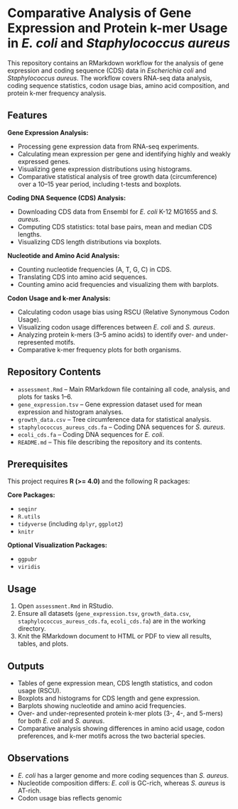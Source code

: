 # Comparative Analysis of Gene Expression and Protein k-mer Usage in *E. coli* and *Staphylococcus aureus*

This repository contains an RMarkdown workflow for the analysis of gene expression and coding sequence (CDS) data in *Escherichia coli* and *Staphylococcus aureus*. The workflow covers RNA-seq data analysis, coding sequence statistics, codon usage bias, amino acid composition, and protein k-mer frequency analysis.

## Features

**Gene Expression Analysis:**
- Processing gene expression data from RNA-seq experiments.
- Calculating mean expression per gene and identifying highly and weakly expressed genes.
- Visualizing gene expression distributions using histograms.
- Comparative statistical analysis of tree growth data (circumference) over a 10–15 year period, including t-tests and boxplots.

**Coding DNA Sequence (CDS) Analysis:**
- Downloading CDS data from Ensembl for *E. coli* K-12 MG1655 and *S. aureus*.
- Computing CDS statistics: total base pairs, mean and median CDS lengths.
- Visualizing CDS length distributions via boxplots.

**Nucleotide and Amino Acid Analysis:**
- Counting nucleotide frequencies (A, T, G, C) in CDS.
- Translating CDS into amino acid sequences.
- Counting amino acid frequencies and visualizing them with barplots.

**Codon Usage and k-mer Analysis:**
- Calculating codon usage bias using RSCU (Relative Synonymous Codon Usage).
- Visualizing codon usage differences between *E. coli* and *S. aureus*.
- Analyzing protein k-mers (3–5 amino acids) to identify over- and under-represented motifs.
- Comparative k-mer frequency plots for both organisms.

## Repository Contents

- `assessment.Rmd` – Main RMarkdown file containing all code, analysis, and plots for tasks 1–6.
- `gene_expression.tsv` – Gene expression dataset used for mean expression and histogram analyses.
- `growth_data.csv` – Tree circumference data for statistical analysis.
- `staphylococcus_aureus_cds.fa` – Coding DNA sequences for *S. aureus*.
- `ecoli_cds.fa` – Coding DNA sequences for *E. coli*.
- `README.md` – This file describing the repository and its contents.

## Prerequisites

This project requires **R (>= 4.0)** and the following R packages:

**Core Packages:**
- `seqinr`  
- `R.utils`  
- `tidyverse` (including `dplyr`, `ggplot2`)  
- `knitr`  

**Optional Visualization Packages:**
- `ggpubr`  
- `viridis`  

## Usage

1. Open `assessment.Rmd` in RStudio.  
2. Ensure all datasets (`gene_expression.tsv`, `growth_data.csv`, `staphylococcus_aureus_cds.fa`, `ecoli_cds.fa`) are in the working directory.  
3. Knit the RMarkdown document to HTML or PDF to view all results, tables, and plots.  

## Outputs

- Tables of gene expression mean, CDS length statistics, and codon usage (RSCU).  
- Boxplots and histograms for CDS length and gene expression.  
- Barplots showing nucleotide and amino acid frequencies.  
- Over- and under-represented protein k-mer plots (3-, 4-, and 5-mers) for both *E. coli* and *S. aureus*.  
- Comparative analysis showing differences in amino acid usage, codon preferences, and k-mer motifs across the two bacterial species.

## Observations

- *E. coli* has a larger genome and more coding sequences than *S. aureus*.  
- Nucleotide composition differs: *E. coli* is GC-rich, whereas *S. aureus* is AT-rich.  
- Codon usage bias reflects genomic

